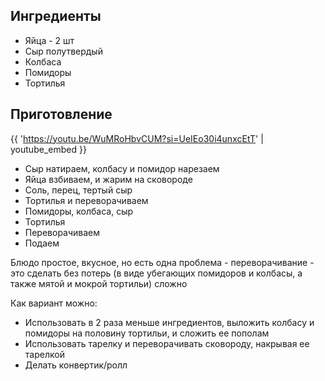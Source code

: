 ## Ингредиенты

- Яйца - 2 шт
- Сыр полутвердый
- Колбаса
- Помидоры
- Тортилья

## Приготовление

{{ 'https://youtu.be/WuMRoHbvCUM?si=UeIEo30i4unxcEtT' | youtube_embed }}

- Сыр натираем, колбасу и помидор нарезаем
- Яйца взбиваем, и жарим на сковороде
- Соль, перец, тертый сыр
- Тортилья и переворачиваем
- Помидоры, колбаса, сыр
- Тортилья
- Переворачиваем
- Подаем

Блюдо простое, вкусное, но есть одна проблема - переворачивание - это сделать без потерь (в виде убегающих помидоров и
колбасы, а также мятой и мокрой тортильи) сложно

Как вариант можно:

- Использовать в 2 раза меньше ингредиентов, выложить колбасу и помидоры на половину тортильи, и сложить ее пополам
- Использовать тарелку и переворачивать сковороду, накрывая ее тарелкой
- Делать конвертик/ролл
